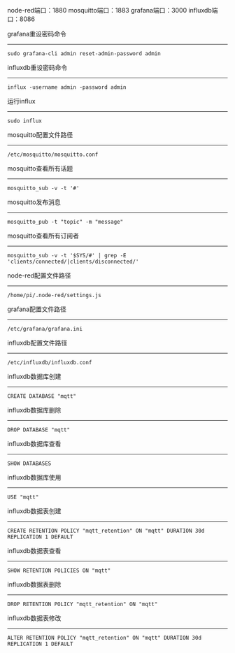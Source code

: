node-red端口：1880
mosquitto端口：1883
grafana端口：3000
influxdb端口：8086

grafana重设密码命令
***
`sudo grafana-cli admin reset-admin-password admin`

influxdb重设密码命令
***
`influx -username admin -password admin`

运行influx
***
`sudo influx`




mosquitto配置文件路径
***
`/etc/mosquitto/mosquitto.conf`

mosquitto查看所有话题
***
`mosquitto_sub -v -t '#'`

mosquitto发布消息
***
`mosquitto_pub -t "topic" -m "message"`



mosquitto查看所有订阅者
***
`mosquitto_sub -v -t '$SYS/#' | grep -E 'clients/connected/|clients/disconnected/'`



node-red配置文件路径
***
`/home/pi/.node-red/settings.js`

grafana配置文件路径
***
`/etc/grafana/grafana.ini`

influxdb配置文件路径
***
`/etc/influxdb/influxdb.conf`

influxdb数据库创建
***
`CREATE DATABASE "mqtt"`

influxdb数据库删除
***
`DROP DATABASE "mqtt"`

influxdb数据库查看
***
`SHOW DATABASES`

influxdb数据库使用
***
`USE "mqtt"`

influxdb数据表创建
***
`CREATE RETENTION POLICY "mqtt_retention" ON "mqtt" DURATION 30d REPLICATION 1 DEFAULT`

influxdb数据表查看
***
`SHOW RETENTION POLICIES ON "mqtt"`

influxdb数据表删除
***
`DROP RETENTION POLICY "mqtt_retention" ON "mqtt"`

influxdb数据表修改
***
`ALTER RETENTION POLICY "mqtt_retention" ON "mqtt" DURATION 30d REPLICATION 1 DEFAULT`

